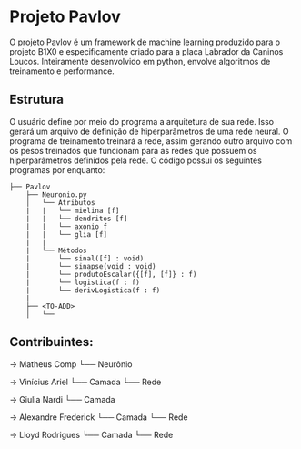# Projeto Pavlov
O projeto Pavlov é um framework de machine learning produzido para o projeto B1X0 e especificamente criado para a placa Labrador da Caninos Loucos. Inteiramente desenvolvido em python, envolve algoritmos de treinamento e performance.

## Estrutura
O usuário define por meio do programa a arquitetura de sua rede. Isso gerará um arquivo de definição de hiperparâmetros de uma rede neural. O programa de treinamento treinará a rede, assim gerando outro arquivo com os pesos treinados que funcionam para as redes que possuem os hiperparâmetros definidos pela rede.
O código possui os seguintes programas por enquanto:

```
├── Pavlov           
    ├── Neuronio.py
    │   └── Atributos
    |   |   └── mielina [f]
    |   |   └── dendritos [f]
    |   |   └── axonio f
    |   |   └── glia [f]
    |   |
    |   └── Métodos
    |       └── sinal([f] : void)
    |       └── sinapse(void : void)
    |       └── produtoEscalar({[f], [f]} : f)
    |       └── logistica(f : f)
    |       └── derivLogistica(f : f)
    |
    ├── <TO-ADD>
    │   └── 

```

## Contribuintes:
-> Matheus Comp 
    └── Neurônio
    
-> Vinícius Ariel
    └── Camada
    └── Rede
    
-> Giulia Nardi
    └── Camada
    
-> Alexandre Frederick
    └── Camada
    └── Rede
    
-> Lloyd Rodrigues
    └── Camada
    └── Rede
